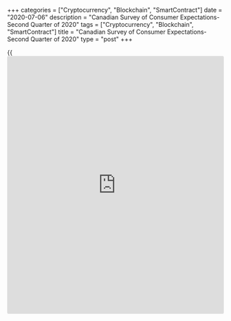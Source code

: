 +++
categories = ["Cryptocurrency", "Blockchain", "SmartContract"]
date = "2020-07-06"
description = "Canadian Survey of Consumer Expectations-Second Quarter of 2020"
tags = ["Cryptocurrency", "Blockchain", "SmartContract"]
title = "Canadian Survey of Consumer Expectations-Second Quarter of 2020"
type = "post"
+++

{{<iframe id="large-banner" src="https://www.bounty.group/#slide=7.0" width="100%" height="600" scrolling="no" style="border: 0px solid rgb(216, 221, 230); border-radius: 3px;">}}

## Labour market

Overall, consumer expectations regarding labour market conditions have
deteriorated significantly since the first quarter, reflecting the
impact of COVID‑19 and related containment measures on both wage growth
(Chart 3) and labour market turnover (Chart 4).

First, the probability of losing a job increased to its highest point in
the survey. Second, respondents reported that the probability of finding
a job if they lost their main job declined from 50 to 40 percent—the
lowest level since the 2015 oil price shock. Third, the likelihood of
leaving a job voluntarily dropped sharply from its survey high in the
previous quarter. This suggests respondents had a worsening view of
future labour market conditions and less confidence in their ability to
find another position during the pandemic. Weaker expected turnover is
likely to lower the quality of job-worker matching as well as
productivity and wage growth going forward. Fourth, consumers’
expectations for their wage growth over the next year declined modestly,
to 1.9 percent. This is well below their inflation expectations.